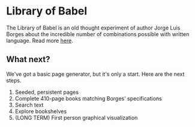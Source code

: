 # Library of Babel

The Library of Babel is an old thought experiment of author Jorge Luis Borges about the incredible number of combinations possible with written language. Read more [here](https://en.wikipedia.org/wiki/The_Library_of_Babel).

## What next?

We've got a basic page generator, but it's only a start. Here are the next steps.

1. Seeded, persistent pages
2. Complete 410-page books matching Borges' specifications
3. Search text
4. Explore bookshelves
5. (LONG TERM) First person graphical visualization